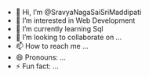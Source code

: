 - 👋 Hi, I’m @SravyaNagaSaiSriMaddipati
- 👀 I’m interested in Web Development 
- 🌱 I’m currently learning Sql
- 💞️ I’m looking to collaborate on ...
- 📫 How to reach me ...
- 😄 Pronouns: ...
- ⚡ Fun fact: ...

<!---
SravyaNagaSaiSriMaddipati/SravyaNagaSaiSriMaddipati is a ✨ special ✨ repository because its `README.md` (this file) appears on your GitHub profile.
You can click the Preview link to take a look at your changes.
--->
